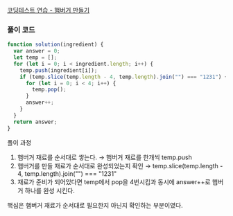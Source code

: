 [코딩테스트 연습 - 햄버거 만들기](https://school.programmers.co.kr/learn/courses/30/lessons/133502)

### 풀이 코드

```jsx
function solution(ingredient) {
  var answer = 0;
  let temp = [];
  for (let i = 0; i < ingredient.length; i++) {
    temp.push(ingredient[i]);
    if (temp.slice(temp.length - 4, temp.length).join("") === "1231") {
      for (let i = 0; i < 4; i++) {
        temp.pop();
      }
      answer++;
    }
  }
  return answer;
}
```

풀이 과정

1. 햄버거 재료를 순서대로 쌓는다. → 햄버거 재료를 한개씩 temp.push
2. 햄버거를 만들 재료가 순서대로 완성되었는지 확인 →
   temp.slice(temp.length - 4, temp.length).join("") === "1231"
3. 재료가 준비가 되어있다면 temp에서 pop을 4번시킴과 동시에 answer++로 햄버거 하나를 완성 시킨다.

핵심은 햄버거 재료가 순서대로 필요한지 아닌지 확인하는 부분이였다.

